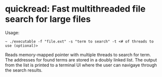 # quickread: Fast multithreaded file search for large files

Usage:
```console
~ ./executable -f "file.ext" -s "term to search" -t <# of threads to use (optional)>
```

Reads memory-mapped pointer with multiple threads to search for term. The addresses
for found terms are stored in a doubly linked list. The output from the list is printed
to a terminal UI where the user can navigaye through the search results.
